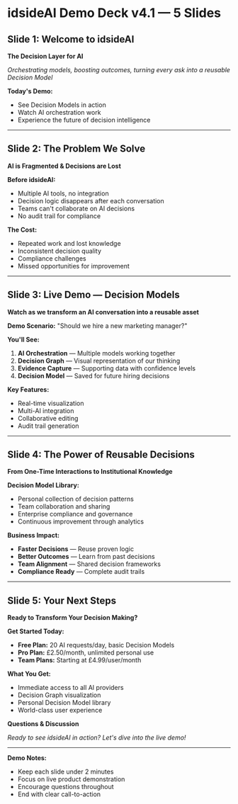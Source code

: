 # idsideAI Demo Deck v4.1 — 5 Slides

## Slide 1: Welcome to idsideAI
**The Decision Layer for AI**

*Orchestrating models, boosting outcomes, turning every ask into a reusable Decision Model*

**Today's Demo:**
- See Decision Models in action
- Watch AI orchestration work
- Experience the future of decision intelligence

---

## Slide 2: The Problem We Solve
**AI is Fragmented & Decisions are Lost**

**Before idsideAI:**
- Multiple AI tools, no integration
- Decision logic disappears after each conversation
- Teams can't collaborate on AI decisions
- No audit trail for compliance

**The Cost:**
- Repeated work and lost knowledge
- Inconsistent decision quality
- Compliance challenges
- Missed opportunities for improvement

---

## Slide 3: Live Demo — Decision Models
**Watch as we transform an AI conversation into a reusable asset**

**Demo Scenario:** "Should we hire a new marketing manager?"

**You'll See:**
1. **AI Orchestration** — Multiple models working together
2. **Decision Graph** — Visual representation of our thinking
3. **Evidence Capture** — Supporting data with confidence levels
4. **Decision Model** — Saved for future hiring decisions

**Key Features:**
- Real-time visualization
- Multi-AI integration
- Collaborative editing
- Audit trail generation

---

## Slide 4: The Power of Reusable Decisions
**From One-Time Interactions to Institutional Knowledge**

**Decision Model Library:**
- Personal collection of decision patterns
- Team collaboration and sharing
- Enterprise compliance and governance
- Continuous improvement through analytics

**Business Impact:**
- **Faster Decisions** — Reuse proven logic
- **Better Outcomes** — Learn from past decisions
- **Team Alignment** — Shared decision frameworks
- **Compliance Ready** — Complete audit trails

---

## Slide 5: Your Next Steps
**Ready to Transform Your Decision Making?**

**Get Started Today:**
- **Free Plan:** 20 AI requests/day, basic Decision Models
- **Pro Plan:** £2.50/month, unlimited personal use
- **Team Plans:** Starting at £4.99/user/month

**What You Get:**
- Immediate access to all AI providers
- Decision Graph visualization
- Personal Decision Model library
- World-class user experience

**Questions & Discussion**

*Ready to see idsideAI in action? Let's dive into the live demo!*

---

**Demo Notes:**
- Keep each slide under 2 minutes
- Focus on live product demonstration
- Encourage questions throughout
- End with clear call-to-action

